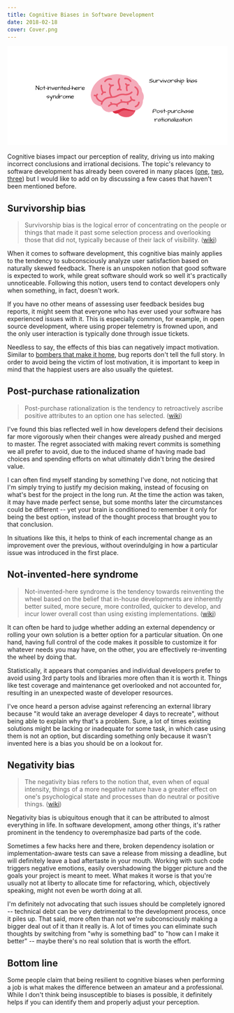 ```yaml
---
title: Cognitive Biases in Software Development
date: 2018-02-18
cover: Cover.png
---
```


![cover](Cover.png)

Cognitive biases impact our perception of reality, driving us into making incorrect conclusions and irrational decisions. The topic's relevancy to software development has already been covered in many places ([one](https://medium.com/@Mareks_082/biases-in-software-development-1f79ba840cc1), [two](https://hackernoon.com/cognitive-biases-in-programming-5e937707c27b), [three](http://www.jonathanklein.net/2013/06/cognitive-biases-in-software-engineering.html)) but I would like to add on by discussing a few cases that haven't been mentioned before.

## Survivorship bias

> Survivorship bias is the logical error of concentrating on the people or things that made it past some selection process and overlooking those that did not, typically because of their lack of visibility. ([wiki](https://en.wikipedia.org/wiki/Survivorship_bias))

When it comes to software development, this cognitive bias mainly applies to the tendency to subconsciously analyze user satisfaction based on naturally skewed feedback. There is an unspoken notion that good software is expected to work, while great software should work so well it's practically unnoticeable. Following this notion, users tend to contact developers only when something, in fact, doesn't work.

If you have no other means of assessing user feedback besides bug reports, it might seem that everyone who has ever used your software has experienced issues with it. This is especially common, for example, in open source development, where using proper telemetry is frowned upon, and the only user interaction is typically done through issue tickets.

Needless to say, the effects of this bias can negatively impact motivation. Similar to [bombers that make it home](https://en.wikipedia.org/wiki/Survivorship_bias#In_the_military), bug reports don't tell the full story. In order to avoid being the victim of lost motivation, it is important to keep in mind that the happiest users are also usually the quietest.

## Post-purchase rationalization

> Post-purchase rationalization is the tendency to retroactively ascribe positive attributes to an option one has selected. ([wiki](https://en.wikipedia.org/wiki/Choice-supportive_bias))

I've found this bias reflected well in how developers defend their decisions far more vigorously when their changes were already pushed and merged to master. The regret associated with making revert commits is something we all prefer to avoid, due to the induced shame of having made bad choices and spending efforts on what ultimately didn't bring the desired value.

I can often find myself standing by something I've done, not noticing that I'm simply trying to justify my decision making, instead of focusing on what's best for the project in the long run. At the time the action was taken, it may have made perfect sense, but some months later the circumstances could be different -- yet your brain is conditioned to remember it only for being the best option, instead of the thought process that brought you to that conclusion.

In situations like this, it helps to think of each incremental change as an improvement over the previous, without overindulging in how a particular issue was introduced in the first place.

## Not-invented-here syndrome

> Not-invented-here syndrome is the tendency towards reinventing the wheel based on the belief that in-house developments are inherently better suited, more secure, more controlled, quicker to develop, and incur lower overall cost than using existing implementations. ([wiki](https://en.wikipedia.org/wiki/Not_invented_here))

It can often be hard to judge whether adding an external dependency or rolling your own solution is a better option for a particular situation. On one hand, having full control of the code makes it possible to customize it for whatever needs you may have, on the other, you are effectively re-inventing the wheel by doing that.

Statistically, it appears that companies and individual developers prefer to avoid using 3rd party tools and libraries more often than it is worth it. Things like test coverage and maintenance get overlooked and not accounted for, resulting in an unexpected waste of developer resources.

I've once heard a person advise against referencing an external library because "it would take an average developer 4 days to recreate", without being able to explain why that's a problem. Sure, a lot of times existing solutions might be lacking or inadequate for some task, in which case using them is not an option, but discarding something only because it wasn't invented here is a bias you should be on a lookout for.

## Negativity bias

> The negativity bias refers to the notion that, even when of equal intensity, things of a more negative nature have a greater effect on one's psychological state and processes than do neutral or positive things. ([wiki](https://en.wikipedia.org/wiki/Negativity_bias))

Negativity bias is ubiquitous enough that it can be attributed to almost everything in life. In software development, among other things, it's rather prominent in the tendency to overemphasize bad parts of the code.

Sometimes a few hacks here and there, broken dependency isolation or implementation-aware tests can save a release from missing a deadline, but will definitely leave a bad aftertaste in your mouth. Working with such code triggers negative emotions, easily overshadowing the bigger picture and the goals your project is meant to meet. What makes it worse is that you're usually not at liberty to allocate time for refactoring, which, objectively speaking, might not even be worth doing at all.

I'm definitely not advocating that such issues should be completely ignored -- technical debt can be very detrimental to the development process, once it piles up. That said, more often than not we're subconsciously making a bigger deal out of it than it really is. A lot of times you can eliminate such thoughts by switching from "why is something bad" to "how can I make it better" -- maybe there's no real solution that is worth the effort.

## Bottom line

Some people claim that being resilient to cognitive biases when performing a job is what makes the difference between an amateur and a professional. While I don't think being insusceptible to biases is possible, it definitely helps if you can identify them and properly adjust your perception.
